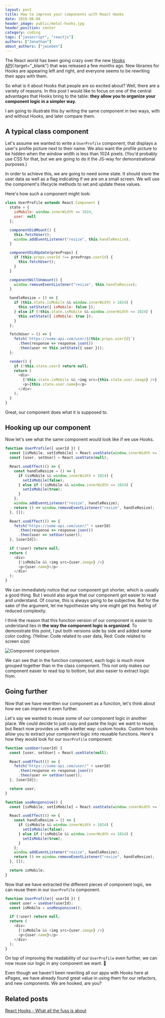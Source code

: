 ```yaml
---
layout: post
title: How to improve your components with React Hooks
date: 2019-06-04
header_image: public/metal-hooks.jpg
header_position: center
category: coding
tags: ["javascript", "reactjs"]
authors: ["Jonathan"]
about_authors: ["jwieben"]
---
```


The React world has been going crazy over the new [Hooks API](https://reactjs.org/docs/hooks-overview.html){:target="_blank"} that was released a few months ago.
New libraries for Hooks are appearing left and right, and everyone seems to be rewriting their apps with them.

So what is it about Hooks that people are so excited about?
Well, there are a variety of reasons. In this post I would like to focus on one of the central advantages that Hooks bring to the table: **they allow you to organize your component logic in a simpler way.**

I am going to illustrate this by writing the same component in two ways, with and without Hooks, and later compare them.

## A typical class component

Let's assume we wanted to write a `UserProfile` component, that displays a user's profile picture next to their name.
We also want the profile picture to be hidden when the window width is less than 1024 pixels.
(You'd probably use CSS for that, but we are going to do it the JS-way for demonstrational purposes.)

In order to achieve this, we are going to need some state.
It should store the user data as well as a flag indicating if we are on a small screen.
We will use the component's lifecycle methods to set and update these values.

Here's how such a component might look:

```js
class UserProfile extends React.Component {
  state = {
    isMobile: window.innerWidth <= 1024,
    user: null
  };

  componentDidMount() {
    this.fetchUser();
    window.addEventListener("resize", this.handleResize);
  }

  componentDidUpdate(prevProps) {
    if (this.props.userId !== prevProps.userId) {
      this.fetchUser();
    }
  }

  componentWillUnmount() {
    window.removeEventListener("resize", this.handleResize);
  }

  handleResize = () => {
    if (this.state.isMobile && window.innerWidth > 1024) {
      this.setState({ isMobile: false });
    } else if (!this.state.isMobile && window.innerWidth <= 1024) {
      this.setState({ isMobile: true });
    }
  };

  fetchUser = () => {
    fetch(`https://some-api.com/user/${this.props.userId}`)
      .then(response => response.json())
      .then(user => this.setState({ user }));
  };

  render() {
    if (!this.state.user) return null;
    return (
      <div>
        {!this.state.isMobile && <img src={this.state.user.image} />}
        <p>{this.state.user.name}</p>
      </div>
    );
  }
}
```

Great, our component does what it is supposed to.

## Hooking up our component

Now let's see what the same component would look like if we use Hooks.

```js
function UserProfile({ userId }) {
  const [isMobile, setIsMobile] = React.useState(window.innerWidth <= 1024);
  const [user, setUser] = React.useState(null);

  React.useEffect(() => {
    const handleResize = () => {
      if (isMobile && window.innerWidth > 1024) {
        setIsMobile(false);
      } else if (!isMobile && window.innerWidth <= 1024) {
        setIsMobile(true);
      }
    };
    window.addEventListener("resize", handleResize);
    return () => window.removeEventListener("resize", handleResize);
  }, []);

  React.useEffect(() => {
    fetch("https://some-api.com/user/" + userId)
      .then(response => response.json())
      .then(user => setUser(user));
  }, [userId]);

  if (!user) return null;
  return (
    <div>
      {!isMobile && <img src={user.image} />}
      <p>{user.name}</p>
    </div>
  );
}
```

We can immediately notice that our component got shorter, which is usually a good thing.
But I would also argue that our component got easier to read and understand.
Of course, this is always going to be subjective.
But for the sake of the argument, let me hypothesize why one might get this feeling of reduced complexity.

I think the reason that this function version of our component is easier to understand lies in **the way the component logic is organized**.
To demonstrate this point, I put both versions side by side and added some color coding.
(Yellow: Code related to user data, Red: Code related to screen size)

![Component comparison](/assets/img/pages/blog/images/react-hooks-component-comparison.png)

We can see that in the function component, each logic is much more grouped together than in the class component. This not only makes our component easier to read top to bottom, but also easier to extract logic from.

## Going further

Now that we have rewritten our component as a function, let's think about how we can improve it even further.

Let's say we wanted to reuse some of our component logic in another place.
We could decide to just copy and paste the logic we want to reuse, but React now provides us with a better way: custom hooks.
Custom hooks allow you to extract your component logic into reusable functions.
Here's how they would look for our `UserProfile` component:

```js
function useUser(userId) {
  const [user, setUser] = React.useState(null);

  React.useEffect(() => {
    fetch("https://some-api.com/user/" + userId)
      .then(response => response.json())
      .then(user => setUser(user));
  }, [userId]);

  return user;
}

function useResponsive() {
  const [isMobile, setIsMobile] = React.useState(window.innerWidth <= 1024);

  React.useEffect(() => {
    const handleResize = () => {
      if (isMobile && window.innerWidth > 1024) {
        setIsMobile(false);
      } else if (!isMobile && window.innerWidth <= 1024) {
        setIsMobile(true);
      }
    };
    window.addEventListener("resize", handleResize);
    return () => window.removeEventListener("resize", handleResize);
  }, []);

  return isMobile;
}
```

Now that we have extracted the different pieces of component logic, we can reuse them in our `UserProfile` component.

```js
function UserProfile({ userId }) {
  const user = useUser(userId);
  const isMobile = useResponsive();

  if (!user) return null;
  return (
    <div>
      {!isMobile && <img src={user.image} />}
      <p>{user.name}</p>
    </div>
  );
}
```

On top of improving the readability of our `UserProfile` even further, we can now reuse our logic in any component we want. 🎉

Even though we haven't been rewriting all our apps with Hooks here at ePages, we have already found great value in using them for our refactors, and new components.
We are hooked, are you?

## Related posts

[React Hooks - What all the fuss is about](/blog/tech-stories/react-hooks-what-all-the-fuss-is-about/)